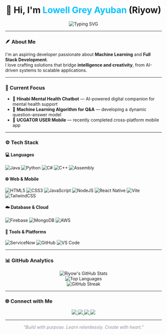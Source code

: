 <!-- README by Riyow -->

<h1 align="center">🌙 Hi, I'm <span style="color:#00C3FF;">Lowell Grey Ayuban</span> (Riyow)</h1>

<p align="center">
  <img src="https://readme-typing-svg.herokuapp.com?font=Fira+Code&weight=500&size=22&pause=1000&color=00C3FF&center=true&vCenter=true&width=520&lines=Aspiring+Developer;Machine+Learning+Enthusiast;Always+Learning+New+Things;Computer Science Undergraduate" alt="Typing SVG" />
</p>

---

### 🪶 About Me  
I'm an aspiring developer passionate about **Machine Learning** and **Full Stack Development**.  
I love crafting solutions that bridge **intelligence and creativity**, from AI-driven systems to scalable applications.

---

### 🔭 Current Focus  
- 🤖 **Hinabi Mental Health Chatbot** — AI-powered digital companion for mental health support  
- 🧩 **Machine Learning Algorithm for Q&A** — developing a dynamic question-answer model  
- 📱 **UCGATOR USER Mobile** — recently completed cross-platform mobile app  

---

### ⚙️ Tech Stack  

#### 💻 Languages  
![Java](https://img.shields.io/badge/Java-%23ED8B00?style=for-the-badge&logo=openjdk&logoColor=white)
![Python](https://img.shields.io/badge/Python-%233776AB?style=for-the-badge&logo=python&logoColor=white)
![C#](https://img.shields.io/badge/C%23-%23239120?style=for-the-badge&logo=c-sharp&logoColor=white)
![C++](https://img.shields.io/badge/C++-%2300599C?style=for-the-badge&logo=cplusplus&logoColor=white)
![Assembly](https://img.shields.io/badge/Assembly-%236E4C13?style=for-the-badge)

#### 🌐 Web & Mobile  
![HTML5](https://img.shields.io/badge/HTML5-%23E34F26?style=for-the-badge&logo=html5&logoColor=white)
![CSS3](https://img.shields.io/badge/CSS3-%231572B6?style=for-the-badge&logo=css3&logoColor=white)
![JavaScript](https://img.shields.io/badge/JavaScript-%23F7DF1E?style=for-the-badge&logo=javascript&logoColor=black)
![NodeJS](https://img.shields.io/badge/Node.js-%23339933?style=for-the-badge&logo=node.js&logoColor=white)
![React Native](https://img.shields.io/badge/React%20Native-%2361DAFB?style=for-the-badge&logo=react&logoColor=black)
![Vite](https://img.shields.io/badge/Vite-%23646CFF?style=for-the-badge&logo=vite&logoColor=white)
![TailwindCSS](https://img.shields.io/badge/TailwindCSS-%2306B6D4?style=for-the-badge&logo=tailwindcss&logoColor=white)

#### ☁️ Database & Cloud  
![Firebase](https://img.shields.io/badge/Firebase-%23FFCA28?style=for-the-badge&logo=firebase&logoColor=black)
![MongoDB](https://img.shields.io/badge/MongoDB-%2347A248?style=for-the-badge&logo=mongodb&logoColor=white)
![AWS](https://img.shields.io/badge/AWS-%23232F3E?style=for-the-badge&logo=amazon-aws&logoColor=white)

#### 🧰 Tools & Platforms  
![ServiceNow](https://img.shields.io/badge/ServiceNow-%231DB954?style=for-the-badge&logo=servicenow&logoColor=white)
![GitHub](https://img.shields.io/badge/GitHub-%23181717?style=for-the-badge&logo=github&logoColor=white)
![VS Code](https://img.shields.io/badge/VS%20Code-%230078D4?style=for-the-badge&logo=visualstudiocode&logoColor=white)

---

### 📊 GitHub Analytics  

<div align="center">

![Riyow's GitHub Stats](https://github-readme-stats.vercel.app/api?username=riyow69&show_icons=true&theme=tokyonight&hide_border=true)  
![Top Languages](https://github-readme-stats.vercel.app/api/top-langs/?username=riyow69&layout=compact&theme=tokyonight&hide_border=true)  
![GitHub Streak](https://streak-stats.demolab.com?user=riyow69&theme=tokyonight&hide_border=true)

</div>

---

### 🌐 Connect with Me  

<p align="center">
  <a href="https://github.com/riyow69">
    <img src="https://img.shields.io/badge/GitHub-%23181717?style=for-the-badge&logo=github&logoColor=white" />
  </a>
  <a href="https://www.linkedin.com/in/lowell-grey-ayuban-85373a32b">
    <img src="https://img.shields.io/badge/LinkedIn-%230A66C2?style=for-the-badge&logo=linkedin&logoColor=white" />
  </a>
  <a href="https://www.facebook.com/lowellgrey.ayuban">
    <img src="https://img.shields.io/badge/Facebook-%231877F2?style=for-the-badge&logo=facebook&logoColor=white" />
  </a>
  <a href="mailto:banayuwelllo@gmail.com">
    <img src="https://img.shields.io/badge/Email-%23D14836?style=for-the-badge&logo=gmail&logoColor=white" />
  </a>
</p>

---

<p align="center">
  <i style="color: #8B949E;">“Build with purpose. Learn relentlessly. Create with heart.”</i>
</p>
